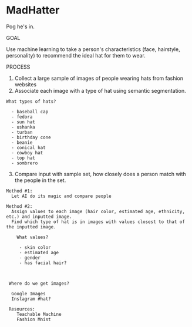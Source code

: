 # MadHatter

Pog he's in.

GOAL

  Use machine learning to take a person's characteristics (face, hairstyle, personality) to recommend the ideal hat for them to wear.

PROCESS

  1. Collect a large sample of images of people wearing hats from fashion websites
  2. Associate each image with a type of hat using semantic segmentation.
    
    What types of hats?
    
      - baseball cap
      - fedora
      - sun hat
      - ushanka
      - turban
      - birthday cone
      - beanie
      - conical hat
      - cowboy hat
      - top hat
      - sombrero
     
      
      
  3. Compare input with sample set, how closely does a person match with the people in the set.
  
    Method #1:
      Let AI do its magic and compare people 
    
    Method #2:
      Assign values to each image (hair color, estimated age, ethnicity, etc.) and inputted image.
      Find which type of hat is in images with values closest to that of the inputted image.
        
        What values?
    
         - skin color
         - estimated age
         - gender
         - has facial hair?
         
         
         
     Where do we get images?
     
      Google Images
      Instagram #hat?
      
     Resources:
        Teachable Machine
        Fashion Mnist
    
    
  
     
     

    
  
